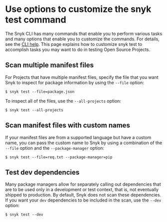 # Use options to customize the snyk test command

The Snyk CLI has many commands that enable you to perform various tasks and many options that enable you to customize the commands. For details, see the [CLI help](../commands/). This page explains how to customize snyk test to accomplish tasks you may want to do in testing Open Source Projects.

## Scan multiple manifest files

For Projects that have multiple manifest files, specify the file that you want Snyk to inspect for package information by using the `--file` option:

`$ snyk test --file=package.json`

To inspect all of the files, use the `--all-projects` option:

`$ snyk test --all-projects`

## Scan manifest files with custom names

If your manifest files are from a supported language but have a custom name, you can pass the custom name to Snyk by using a combination of the `--file` option and the `--package-manager` option:

`$ snyk test --file=req.txt --package-manager=pip`

## **Test dev dependencies**

Many package managers allow for separately calling out dependencies that are to be used only in a development or test context, that is, not eventually shipped to production. By default, Snyk does not scan these dependencies. If you want your `dev` dependencies to be included in the scan, use the `--dev` option:

`$ snyk test --dev`
